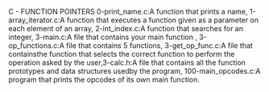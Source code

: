 C - FUNCTION POINTERS
0-print_name.c:A function that prints a name, 1-array_iterator.c:A function that executes a function given as a parameter on each element of an array, 2-int_index.c:A function that searches for an integer, 3-main.c:A file that contains your main function , 3-op_functions.c:A file that contains 5 functions, 3-get_op_func.c:A file that containsthe function that selects the correct function to perform the operation asked by the user,3-calc.h:A file that contains all the function prototypes and data structures usedby the program, 100-main_opcodes.c:A program that prints the opcodes of its own main function.
